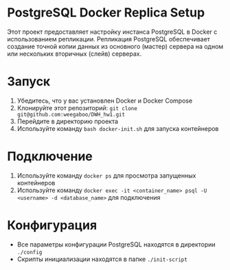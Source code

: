 # PostgreSQL Docker Replica Setup
Этот проект предоставляет настройку инстанса PostgreSQL в Docker с использованием репликации. Репликация PostgreSQL обеспечивает создание точной копии данных из основного (мастер) сервера на одном или нескольких вторичных (слейв) серверах.

# Запуск
1. Убедитесь, что у вас установлен Docker и Docker Compose
2. Клонируйте этот репозиторий: `git clone git@github.com:weegaboo/DWH_hw1.git`
3. Перейдите в директорию проекта
4. Используйте команду `bash docker-init.sh` для запуска контейнеров

# Подключение
1. Используйте команду `docker ps` для просмотра запущенных контейнеров
2. Используйте команду `docker exec -it <container_name> psql -U <username> -d <database_name>` для подключения


# Конфигурация
* Все параметры конфигурации PostgreSQL находятся в директории `./config`
* Скрипты инициализации находятся в папке `./init-script`
